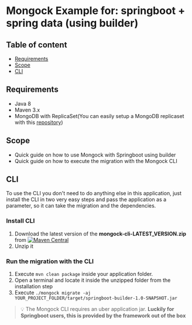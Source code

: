# Mongock Example for: springboot + spring data (using builder)

## Table of content
- [Requirements](#requirements)
- [Scope](#scope)
- [CLI](#cli)

## Requirements
- Java 8
- Maven 3.x
- MongoDB with ReplicaSet(You can easily setup a MongoDB replicaset with this [repository](https://github.com/mongock/mongodb-replset-deployment-docker))

## Scope
- Quick guide on how to use Mongock with Springboot using builder
- Quick guide on how to execute the migration with the Mongock CLI

## CLI
To use the CLI you don't need to do anything else in this application, just install the CLI in two very easy steps and pass the application as a parameter, so it can take the migration and the dependencies.

### Install CLI
<!--  Remove this section with just the documentation link: https://www.mongock.io/cli-->
1. Download the latest version of the **mongock-cli-LATEST_VERSION.zip** from [![Maven Central](https://maven-badges.herokuapp.com/maven-central/io.mongock/mongock-cli/badge.png)](https://repo.maven.apache.org/maven2/io/mongock/mongock-cli/)
2. Unzip it



### Run the migration with the CLI

<!--  Remove this section with just the documentation link: https://www.mongock.io/cli/operations#migrate-->
1. Execute `mvn clean package` inside your application folder.
2. Open a terminal and locate it inside the unzipped folder from the installation step
3. Execute `./mongock migrate -aj YOUR_PROJECT_FOLDER/target/springboot-builder-1.0-SNAPSHOT.jar`

> :bulb: The Mongock CLI requires an uber application jar. **Luckily for Springboot users, this is provided by the framework out of the box**


<!--The output should look similar to this:

![cli migrate](./images/cli-migrate.png)-->



